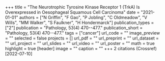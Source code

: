 +++
title = "The Neurotrophic Tyrosine Kinase Receptor 1 (TrkA) Is Overexpressed in Oesophageal Squamous Cell Carcinoma"
date = "2021-01-01"
authors = ["N Griffin", "F Gao", "P Jobling", "C Oldmeadow", "V Wills", "MM Walker", "S Faulkner", "H Hondermarck"]
publication_types = ["2"]
publication = "Pathology, 53(4) 470--477."
publication_short = "Pathology, 53(4) 470--477."
tags = ["cancer"]
url_code = ""
image_preview = ""
selected = false
projects = []
url_pdf = ""
url_preprint = ""
url_dataset = ""
url_project = ""
url_slides = ""
url_video = ""
url_poster = ""
math = true
highlight = true
[header]
image = ""
caption = ""
+++
2 citations (Crossref) [2022-07-10]
